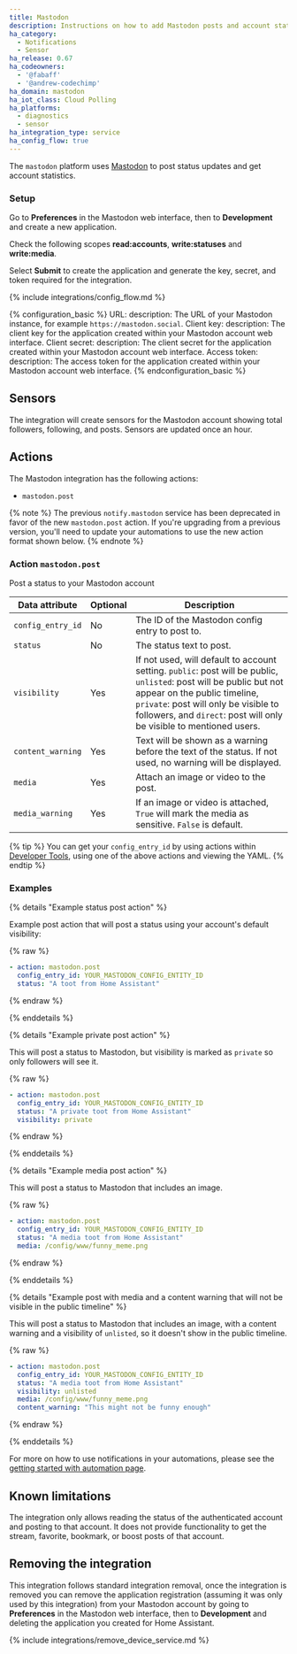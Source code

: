 ```yaml
---
title: Mastodon
description: Instructions on how to add Mastodon posts and account statistics to Home Assistant.
ha_category:
  - Notifications
  - Sensor
ha_release: 0.67
ha_codeowners:
  - '@fabaff'
  - '@andrew-codechimp'
ha_domain: mastodon
ha_iot_class: Cloud Polling
ha_platforms:
  - diagnostics
  - sensor
ha_integration_type: service
ha_config_flow: true
---
```


The `mastodon` platform uses [Mastodon](https://joinmastodon.org/) to post status updates and get account statistics.

### Setup

Go to **Preferences** in the Mastodon web interface, then to **Development** and create a new application.

Check the following scopes **read:accounts**, **write:statuses** and **write:media**.

Select **Submit** to create the application and generate the key, secret, and token required for the integration.

{% include integrations/config_flow.md %}

{% configuration_basic %}
URL:
  description: The URL of your Mastodon instance, for example `https://mastodon.social`.
Client key:
  description: The client key for the application created within your Mastodon account web interface.
Client secret:
  description: The client secret for the application created within your Mastodon account web interface.
Access token:
  description: The access token for the application created within your Mastodon account web interface.
{% endconfiguration_basic %}

## Sensors

The integration will create sensors for the Mastodon account showing total followers, following, and posts. Sensors are updated once an hour.

## Actions

The Mastodon integration has the following actions:

- `mastodon.post`

{% note %}
The previous `notify.mastodon` service has been deprecated in favor of the new `mastodon.post` action. If you're upgrading from a previous version, you'll need to update your automations to use the new action format shown below.
{% endnote %}

### Action `mastodon.post`

Post a status to your Mastodon account

| Data attribute         | Optional | Description |
|------------------------|----------|-------------|
| `config_entry_id`      | No       | The ID of the Mastodon config entry to post to. |
| `status`               | No       | The status text to post. |
| `visibility`           | Yes      | If not used, will default to account setting. `public`: post will be public, `unlisted`: post will be public but not appear on the public timeline, `private`: post will only be visible to followers, and `direct`: post will only be visible to mentioned users. |
| `content_warning`      | Yes      | Text will be shown as a warning before the text of the status. If not used, no warning will be displayed. |
| `media`                | Yes      | Attach an image or video to the post. |
| `media_warning`        | Yes      | If an image or video is attached, `True` will mark the media as sensitive. `False` is default. |

{% tip %}
You can get your `config_entry_id` by using actions within [Developer Tools](/docs/tools/dev-tools/), using one of the above actions and viewing the YAML.
{% endtip %}

### Examples

{% details "Example status post action" %}

Example post action that will post a status using your account's default visibility:

{% raw %}

```yaml
- action: mastodon.post
  config_entry_id: YOUR_MASTODON_CONFIG_ENTITY_ID
  status: "A toot from Home Assistant"
```

{% endraw %}

{% enddetails %}

{% details "Example private post action" %}

This will post a status to Mastodon, but visibility is marked as `private` so only followers will see it.

{% raw %}

```yaml
- action: mastodon.post
  config_entry_id: YOUR_MASTODON_CONFIG_ENTITY_ID
  status: "A private toot from Home Assistant"
  visibility: private
```

{% endraw %}

{% enddetails %}

{% details "Example media post action" %}

This will post a status to Mastodon that includes an image.

{% raw %}

```yaml
- action: mastodon.post
  config_entry_id: YOUR_MASTODON_CONFIG_ENTITY_ID
  status: "A media toot from Home Assistant"
  media: /config/www/funny_meme.png
```

{% endraw %}

{% enddetails %}

{% details "Example post with media and a content warning that will not be visible in the public timeline" %}

This will post a status to Mastodon that includes an image, with a content warning and a visibility of `unlisted`, so it doesn't show in the public timeline.

{% raw %}

```yaml
- action: mastodon.post
  config_entry_id: YOUR_MASTODON_CONFIG_ENTITY_ID
  status: "A media toot from Home Assistant"
  visibility: unlisted
  media: /config/www/funny_meme.png
  content_warning: "This might not be funny enough"
```

{% endraw %}

{% enddetails %}

For more on how to use notifications in your automations, please see the [getting started with automation page](/getting-started/automation/).

## Known limitations

The integration only allows reading the status of the authenticated account and posting to that account. It does not provide functionality to get the stream, favorite, bookmark, or boost posts of that account.

## Removing the integration

This integration follows standard integration removal, once the integration is removed you can remove the application registration (assuming it was only used by this integration) from your Mastodon account by going to **Preferences** in the Mastodon web interface, then to **Development** and deleting the application you created for Home Assistant.

{% include integrations/remove_device_service.md %}
